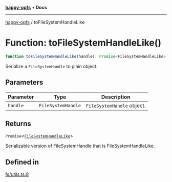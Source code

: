 [**happy-opfs**](../README.md) • **Docs**

***

[happy-opfs](../README.md) / toFileSystemHandleLike

# Function: toFileSystemHandleLike()

```ts
function toFileSystemHandleLike(handle): Promise<FileSystemHandleLike>
```

Serialize a `FileSystemHandle` to plain object.

## Parameters

| Parameter | Type | Description |
| ------ | ------ | ------ |
| `handle` | `FileSystemHandle` | `FileSystemHandle` object. |

## Returns

`Promise`\<[`FileSystemHandleLike`](../interfaces/FileSystemHandleLike.md)\>

Serializable version of FileSystemHandle that is FileSystemHandleLike.

## Defined in

[fs/utils.ts:8](https://github.com/JiangJie/happy-opfs/blob/948cb3ee1ba6a4ce667d07bda817012e57b50bb8/src/fs/utils.ts#L8)
